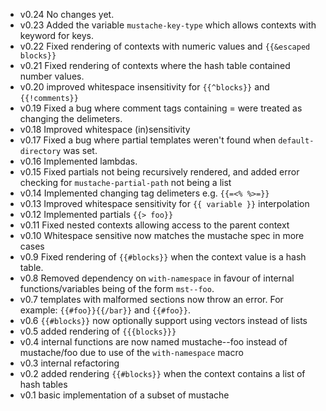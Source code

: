 * v0.24 No changes yet.
* v0.23 Added the variable `mustache-key-type` which allows contexts
  with keyword for keys.
* v0.22 Fixed rendering of contexts with numeric values and
  `{{&escaped blocks}}`
* v0.21 Fixed rendering of contexts where the hash table contained
  number values.
* v0.20 improved whitespace insensitivity for `{{^blocks}}` and
  `{{!comments}}`
* v0.19 Fixed a bug where comment tags containing = were treated as
  changing the delimeters.
* v0.18 Improved whitespace (in)sensitivity
* v0.17 Fixed a bug where partial templates weren't found when
  `default-directory` was set.
* v0.16 Implemented lambdas.
* v0.15 Fixed partials not being recursively rendered, and added error
  checking for `mustache-partial-path` not being a list
* v0.14 Implemented changing tag delimeters e.g. `{{=<% %>=}}`
* v0.13 Improved whitespace sensitivity for `{{ variable }}`
  interpolation
* v0.12 Implemented partials `{{> foo}}`
* v0.11 Fixed nested contexts allowing access to the parent context
* v0.10 Whitespace sensitive now matches the mustache spec in more cases
* v0.9 Fixed rendering of `{{#blocks}}` when the context value is a
  hash table.
* v0.8 Removed dependency on `with-namespace` in favour of internal
  functions/variables being of the form `mst--foo`.
* v0.7 templates with malformed sections now throw an error. For
  example: `{{#foo}}{{/bar}}` and `{{#foo}}`.
* v0.6 `{{#blocks}}` now optionally support using vectors instead of
  lists
* v0.5 added rendering of `{{{blocks}}}`
* v0.4 internal functions are now named mustache--foo instead of
  mustache/foo due to use of the `with-namespace` macro
* v0.3 internal refactoring
* v0.2 added rendering `{{#blocks}}` when the context contains a list
  of hash tables
* v0.1 basic implementation of a subset of mustache
